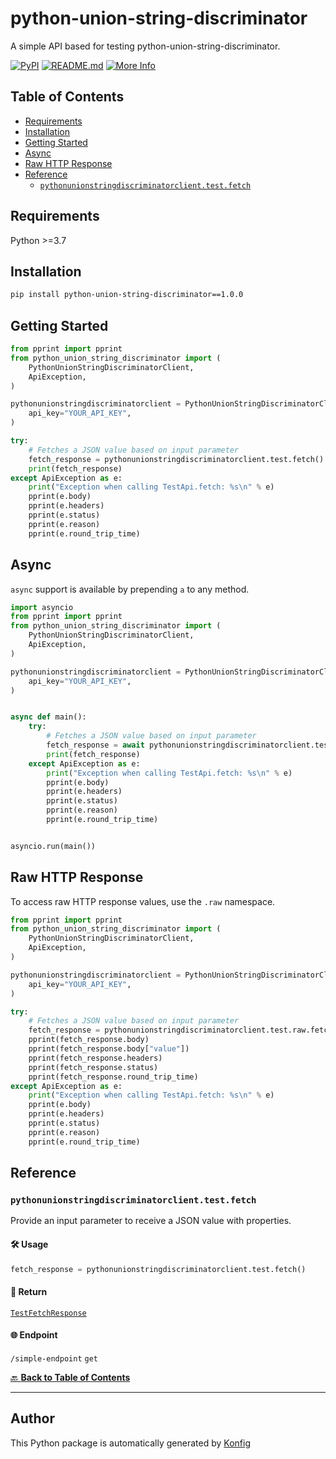 # python-union-string-discriminator<a id="python-union-string-discriminator"></a>

A simple API based for testing python-union-string-discriminator.


[![PyPI](https://img.shields.io/badge/PyPI-v1.0.0-blue)](https://pypi.org/project/python-union-string-discriminator/1.0.0)
[![README.md](https://img.shields.io/badge/README-Click%20Here-green)](https://github.com/konfig-dev/konfig/tree/main/python#readme)
[![More Info](https://img.shields.io/badge/More%20Info-Click%20Here-orange)](http://example.com/support)

## Table of Contents<a id="table-of-contents"></a>

<!-- toc -->

- [Requirements](#requirements)
- [Installation](#installation)
- [Getting Started](#getting-started)
- [Async](#async)
- [Raw HTTP Response](#raw-http-response)
- [Reference](#reference)
  * [`pythonunionstringdiscriminatorclient.test.fetch`](#pythonunionstringdiscriminatorclienttestfetch)

<!-- tocstop -->

## Requirements<a id="requirements"></a>

Python >=3.7

## Installation<a id="installation"></a>

```sh
pip install python-union-string-discriminator==1.0.0
```

## Getting Started<a id="getting-started"></a>

```python
from pprint import pprint
from python_union_string_discriminator import (
    PythonUnionStringDiscriminatorClient,
    ApiException,
)

pythonunionstringdiscriminatorclient = PythonUnionStringDiscriminatorClient(
    api_key="YOUR_API_KEY",
)

try:
    # Fetches a JSON value based on input parameter
    fetch_response = pythonunionstringdiscriminatorclient.test.fetch()
    print(fetch_response)
except ApiException as e:
    print("Exception when calling TestApi.fetch: %s\n" % e)
    pprint(e.body)
    pprint(e.headers)
    pprint(e.status)
    pprint(e.reason)
    pprint(e.round_trip_time)
```

## Async<a id="async"></a>

`async` support is available by prepending `a` to any method.

```python
import asyncio
from pprint import pprint
from python_union_string_discriminator import (
    PythonUnionStringDiscriminatorClient,
    ApiException,
)

pythonunionstringdiscriminatorclient = PythonUnionStringDiscriminatorClient(
    api_key="YOUR_API_KEY",
)


async def main():
    try:
        # Fetches a JSON value based on input parameter
        fetch_response = await pythonunionstringdiscriminatorclient.test.afetch()
        print(fetch_response)
    except ApiException as e:
        print("Exception when calling TestApi.fetch: %s\n" % e)
        pprint(e.body)
        pprint(e.headers)
        pprint(e.status)
        pprint(e.reason)
        pprint(e.round_trip_time)


asyncio.run(main())
```

## Raw HTTP Response<a id="raw-http-response"></a>

To access raw HTTP response values, use the `.raw` namespace.

```python
from pprint import pprint
from python_union_string_discriminator import (
    PythonUnionStringDiscriminatorClient,
    ApiException,
)

pythonunionstringdiscriminatorclient = PythonUnionStringDiscriminatorClient(
    api_key="YOUR_API_KEY",
)

try:
    # Fetches a JSON value based on input parameter
    fetch_response = pythonunionstringdiscriminatorclient.test.raw.fetch()
    pprint(fetch_response.body)
    pprint(fetch_response.body["value"])
    pprint(fetch_response.headers)
    pprint(fetch_response.status)
    pprint(fetch_response.round_trip_time)
except ApiException as e:
    print("Exception when calling TestApi.fetch: %s\n" % e)
    pprint(e.body)
    pprint(e.headers)
    pprint(e.status)
    pprint(e.reason)
    pprint(e.round_trip_time)
```


## Reference<a id="reference"></a>
### `pythonunionstringdiscriminatorclient.test.fetch`<a id="pythonunionstringdiscriminatorclienttestfetch"></a>

Provide an input parameter to receive a JSON value with properties.

#### 🛠️ Usage<a id="🛠️-usage"></a>

```python
fetch_response = pythonunionstringdiscriminatorclient.test.fetch()
```

#### 🔄 Return<a id="🔄-return"></a>

[`TestFetchResponse`](./python_union_string_discriminator/pydantic/test_fetch_response.py)

#### 🌐 Endpoint<a id="🌐-endpoint"></a>

`/simple-endpoint` `get`

[🔙 **Back to Table of Contents**](#table-of-contents)

---


## Author<a id="author"></a>
This Python package is automatically generated by [Konfig](https://konfigthis.com)
